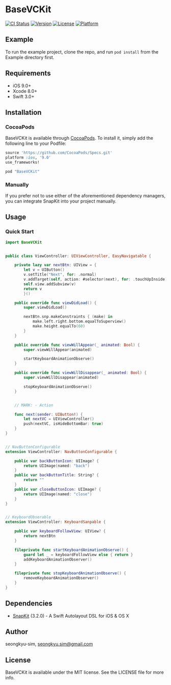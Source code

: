 # BaseVCKit

[![CI Status](http://img.shields.io/travis/seongkyu-sim/BaseVCKit.svg?style=flat)](https://travis-ci.org/seongkyu-sim/BaseVCKit)
[![Version](https://img.shields.io/cocoapods/v/BaseVCKit.svg?style=flat)](http://cocoapods.org/pods/BaseVCKit)
[![License](https://img.shields.io/cocoapods/l/BaseVCKit.svg?style=flat)](http://cocoapods.org/pods/BaseVCKit)
[![Platform](https://img.shields.io/cocoapods/p/BaseVCKit.svg?style=flat)](http://cocoapods.org/pods/BaseVCKit)

## Example

To run the example project, clone the repo, and run `pod install` from the Example directory first.

## Requirements

- iOS 9.0+
- Xcode 8.0+
- Swift 3.0+

## Installation

### CocoaPods

BaseVCKit is available through [CocoaPods](http://cocoapods.org). To install
it, simply add the following line to your Podfile:

```ruby
source 'https://github.com/CocoaPods/Specs.git'
platform :ios, '9.0'
use_frameworks!

pod "BaseVCKit"
```
### Manually

If you prefer not to use either of the aforementioned dependency managers, you can integrate SnapKit into your project manually.


## Usage

### Quick Start

```swift
import BaseVCKit


public class ViewController: UIViewController, EasyNavigatable {

    private lazy var nextBtn: UIView = {
        let v = UIButton()
        v.setTitle("Next", for: .normal)
        v.addTarget(self, action: #selector(next), for: .touchUpInside)
        self.view.addSubview(v)
        return v
        }()

    public override func viewDidLoad() {
        super.viewDidLoad()

        nextBtn.snp.makeConstraints { (make) in
            make.left.right.bottom.equalToSuperview()
            make.height.equalTo(60)
        }
    }

    public override func viewWillAppear(_ animated: Bool) {
        super.viewWillAppear(animated)

        startKeyboardAnimationObserve()
    }

    public override func viewWillDisappear(_ animated: Bool) {
        super.viewWillDisappear(animated)

        stopKeyboardAnimationObserve()
    }


    // MARK: - Action

    func next(sender: UIButton!) {
        let nextVC = UIViewController()
        push(nextVC, isHideBottomBar: true)
    }
}


// NavButtonConfigurable
extension ViewController: NavButtonConfigurable {

    public var backButtonIcon: UIImage? {
        return UIImage(named: "back")
    }
    public var backButtonTitle: String? {
        return ""
    }
    public var closeButtonIcon: UIImage? {
        return UIImage(named: "close")
    }
}


// KeyboardObserable
extension ViewController: KeyboardSanpable {

    public var keyboardFollowView: UIView? {
        return nextBtn
    }

    fileprivate func startKeyboardAnimationObserve() {
        guard let _ = keyboardFollowView else { return }
        addKeyboardAnimationObserver()
    }

    fileprivate func stopKeyboardAnimationObserve() {
        removeKeyboardAnimationObserver()
    }
}
```


## Dependencies
- [SnapKit](https://github.com/SnapKit/SnapKit) (3.2.0) - A Swift Autolayout DSL for iOS & OS X


## Author

seongkyu-sim, seongkyu.sim@gmail.com

## License

BaseVCKit is available under the MIT license. See the LICENSE file for more info.

